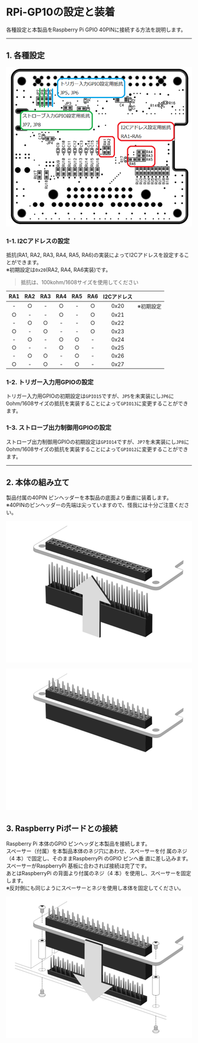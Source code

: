 # RPi-GP10の設定と装着  
各種設定と本製品をRaspberry Pi GPIO 40PINに接続する方法を説明します。  

___  
## 1. 各種設定  
![setting_hw](./img/setting_hw.png)  
### 1-1. I2Cアドレスの設定  
抵抗(RA1, RA2, RA3, RA4, RA5, RA6)の実装によってI2Cアドレスを設定することができます。  
※初期設定は`0x20`(RA2, RA4, RA6実装)です。  
> 抵抗は、100kohm/1608サイズを使用してください

|RA1|RA2|RA3|RA4|RA5|RA6|I2Cアドレス||
|:--:|:--:|:--:|:--:|:--:|:--:|:--:|:--:|
|-|○|-|○|-|○|0x20|※初期設定|
|○|-|-|○|-|○|0x21|
|-|○|○|-|-|○|0x22|
|○|-|○|-|-|○|0x23|
|-|○|-|○|○|-|0x24|
|○|-|-|○|○|-|0x25|
|-|○|○|-|○|-|0x26|
|○|-|○|-|○|-|0x27|  
  
### 1-2. トリガー入力用GPIOの設定  
トリガー入力用GPIOの初期設定は`GPIO15`ですが、`JP5`を未実装にし`JP6`に0ohm/1608サイズの抵抗を実装することによって`GPIO13`に変更することができます。  
  
### 1-3. ストローブ出力制御用GPIOの設定  
ストローブ出力制御用GPIOの初期設定は`GPIO14`ですが、`JP7`を未実装にし`JP8`に0ohm/1608サイズの抵抗を実装することによって`GPIO12`に変更することができます。  

___  
## 2. 本体の組み立て  
製品付属の40PIN ピンヘッダーを本製品の底面より垂直に装着します。  
※40PINのピンヘッダーの先端は尖っていますので、怪我には十分ご注意ください。  

![setting_01](./img/setting_01.png)  

![setting_02](./img/setting_02.png)  


## 3. Raspberry Piボードとの接続  
Raspberry Pi 本体のGPIO ピンヘッダと本製品を接続します。  
スペーサー（付属）を本製品本体のネジ穴にあわせ、スペーサーを付
属のネジ（4 本）で固定し、そのままRaspberryPi のGPIO ピンへ垂
直に差し込みます。  
スペーサーがRaspberryPi 基板に合わされば接続は完了です。  
あとはRaspberryPi の背面より付属のネジ（4 本）を使用し、スペーサーを固定します。    
※反対側にも同じようにスペーサーとネジを使用し本体を固定してください。  

![setting_03](./img/setting_03.png)  
